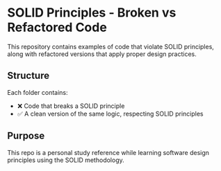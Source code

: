 # SOLID Principles - Broken vs Refactored Code

This repository contains examples of code that violate SOLID principles, along with refactored versions that apply proper design practices.

## Structure

Each folder contains:

- ❌ Code that breaks a SOLID principle
- ✅ A clean version of the same logic, respecting SOLID principles

## Purpose

This repo is a personal study reference while learning software design principles using the SOLID methodology.
